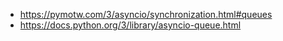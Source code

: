 * https://pymotw.com/3/asyncio/synchronization.html#queues
* https://docs.python.org/3/library/asyncio-queue.html